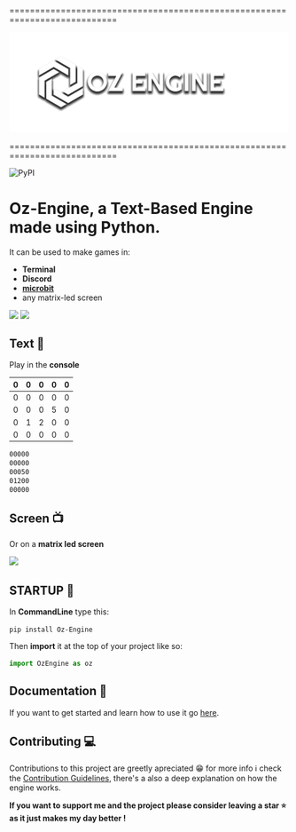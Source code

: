 

===========================================================================
                               
![](logo.png)

===========================================================================

![PyPI](https://img.shields.io/pypi/v/Oz-Engine?label=Oz-Engine%20pypi)

# Oz-Engine, a **Text-Based Engine** made using **Python**.
It can be used to make games in:
* **Terminal**  
* **Discord** 
* [**microbit**](https://github.com/menitoon/Oz-Engine-Microbit-version)
* any matrix-led screen


![](https://thumbs.gfycat.com/AcclaimedAlienatedGiraffe-size_restricted.gif)  ![](https://thumbs.gfycat.com/ScientificTatteredCardinal-size_restricted.gif)


## Text 📜

Play in the **console**

| 0 | 0 | 0 | 0 | 0 |
|---|---|---|---|---|
| 0 | 0 | 0 | 0 | 0 |
| 0 | 0 | 0 | 5 | 0 |   
| 0 | 1 | 2 | 0 | 0 |
| 0 | 0 | 0 | 0 | 0 |

```
00000
00000
00050
01200
00000
```

## Screen 📺
Or on a **matrix led screen**

![](https://cdn.discordapp.com/attachments/958679110316617748/1075077189969645578/Microbit.png)

## STARTUP 👟

In **CommandLine** type this:

 ``` pip install Oz-Engine ```
 
 Then **import** it at the top of your project like so:
 ```python 
 import OzEngine as oz 
 ```


## Documentation 📖

If you want to get started and learn how to use it go [here](https://github.com/menitoon/Oz-Engine/wiki).


## Contributing 💻

Contributions to this project are greetly apreciated 😁 for more info ℹ️
check the [Contribution Guidelines](https://github.com/menitoon/Oz-Engine/blob/main/CONTRIBUTING.md), there's a also a deep explanation on how the engine works.

__If you want to support me and the project please consider leaving a star ⭐  as it just makes my day better !__
